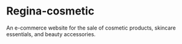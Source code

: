 # Regina-cosmetic
An e-commerce website for the sale of cosmetic products, skincare essentials, and beauty accessories.
